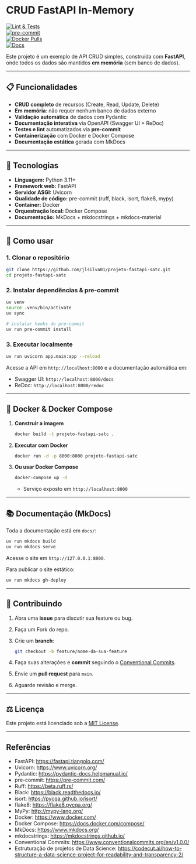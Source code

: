 # CRUD FastAPI In-Memory

[![Lint & Tests](https://img.shields.io/github/actions/workflow/status/jlsilva01/projeto-fastapi-satc/ci.yml?branch=main)](https://github.com/jlsilva01/projeto-fastapi-satc/actions)  
[![pre-commit](https://img.shields.io/badge/pre--commit-enabled-brightgreen.svg)](https://github.com/jlsilva01/projeto-fastapi-satc)  
[![Docker Pulls](https://img.shields.io/docker/pulls/jlsilva01/projeto-fastapi-satc)](https://hub.docker.com/r/jlsilva01/projeto-fastapi-satc)  
[![Docs](https://img.shields.io/badge/docs-mkdocs-blue)](https://jlsilva01.github.io/projeto-fastapi-satc/)  

Este projeto é um exemplo de API CRUD simples, construída com **FastAPI**, onde todos os dados são mantidos **em memória** (sem banco de dados).

---

## 📋 Funcionalidades

- **CRUD completo** de recursos (Create, Read, Update, Delete)  
- **Em memória**: não requer nenhum banco de dados externo  
- **Validação automática** de dados com Pydantic  
- **Documentação interativa** via OpenAPI (Swagger UI + ReDoc)  
- **Testes e lint** automatizados via **pre-commit**  
- **Containerização** com Docker e Docker Compose  
- **Documentação estática** gerada com MkDocs  

---

## 🔧 Tecnologias

- **Linguagem:** Python 3.11+  
- **Framework web:** FastAPI  
- **Servidor ASGI:** Uvicorn  
- **Qualidade de código:** pre-commit (ruff, black, isort, flake8, mypy)  
- **Container:** Docker  
- **Orquestração local:** Docker Compose  
- **Documentação:** MkDocs + mkdocstrings + mkdocs-material

---

## 🚀 Como usar

### 1. Clonar o repositório

```bash
git clone https://github.com/jlsilva01/projeto-fastapi-satc.git
cd projeto-fastapi-satc
```

### 2. Instalar dependências & pre-commit

```bash
uv venv
source .venv/bin/activate
uv sync

# instalar hooks do pre-commit
uv run pre-commit install
```

### 3. Executar localmente

```bash
uv run uvicorn app.main:app --reload
```

Acesse a API em `http://localhost:8000` e a documentação automática em:
- Swagger UI: `http://localhost:8000/docs`
- ReDoc:       `http://localhost:8000/redoc`

---

## 🐳 Docker & Docker Compose

1. **Construir a imagem**  
    ```bash
    docker build -t projeto-fastapi-satc .
    ```

2. **Executar com Docker**  
   ```bash
   docker run -d -p 8000:8000 projeto-fastapi-satc
   ```

3. **Ou usar Docker Compose**  
   ```bash
   docker-compose up -d
   ```
   - Serviço exposto em `http://localhost:8000`

---

## 📚 Documentação (MkDocs)

Toda a documentação está em `docs/`:

```bash
uv run mkdocs build
uv run mkdocs serve
```

Acesse o site em `http://127.0.0.1:8000`.

Para publicar o site estático:

```bash
uv run mkdocs gh-deploy
```

---

## 🤝 Contribuindo

1. Abra uma **issue** para discutir sua feature ou bug.  
2. Faça um Fork do repo.
2. Crie um **branch**:  

   ```bash
   git checkout -b feature/nome-da-sua-feature
   ```
3. Faça suas alterações e **commit** seguindo o [Conventional Commits](https://www.conventionalcommits.org/en/v1.0.0/).  
4. Envie um **pull request** para `main`.  
5. Aguarde revisão e merge.

---

## ⚖️ Licença

Este projeto está licenciado sob a [MIT License](./LICENSE).  

---

## Referências

- FastAPI: https://fastapi.tiangolo.com/  
- Uvicorn: https://www.uvicorn.org/  
- Pydantic: https://pydantic-docs.helpmanual.io/  
- pre-commit: https://pre-commit.com/  
- Ruff: https://beta.ruff.rs/  
- Black: https://black.readthedocs.io/  
- isort: https://pycqa.github.io/isort/  
- flake8: https://flake8.pycqa.org/  
- MyPy: http://mypy-lang.org/  
- Docker: https://www.docker.com/  
- Docker Compose: https://docs.docker.com/compose/  
- MkDocs: https://www.mkdocs.org/  
- mkdocstrings: https://mkdocstrings.github.io/  
- Conventional Commits: https://www.conventionalcommits.org/en/v1.0.0/  
- Estruturação de projetos de Data Science: https://codecut.ai/how-to-structure-a-data-science-project-for-readability-and-transparency-2/  


